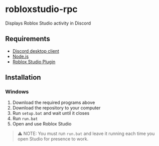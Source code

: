 # robloxstudio-rpc
Displays Roblox Studio activity in Discord

## Requirements
* [Discord desktop client](https://discord.com/download)
* [Node.js](https://nodejs.org/)
* [Roblox Studio Plugin](https://www.roblox.com/library/7566286127/Roblox-Studio-Rich-Presence)

## Installation
### Windows
1. Download the required programs above
2. Download the repository to your computer
3. Run `setup.bat` and wait until it closes
4. Run `run.bat`
5. Open and use Roblox Studio

> ⚠️ NOTE: You must run `run.bat` and leave it running each time you open Studio for presence to work.
